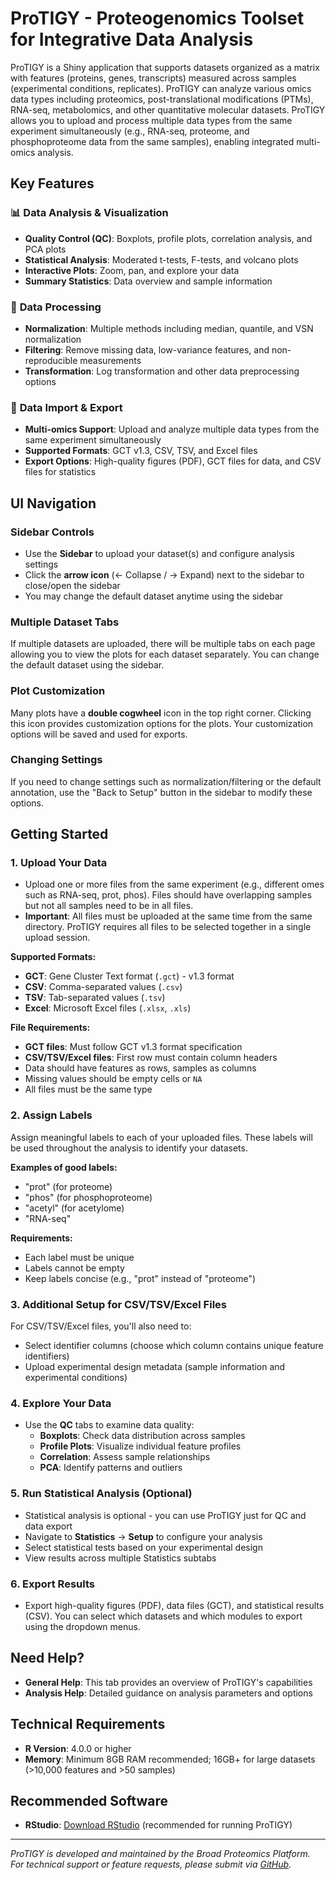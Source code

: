 # ProTIGY - Proteogenomics Toolset for Integrative Data Analysis

ProTIGY is a Shiny application that supports datasets organized as a matrix with features (proteins, genes, transcripts) measured across samples (experimental conditions, replicates). ProTIGY can analyze various omics data types including proteomics, post-translational modifications (PTMs), RNA-seq, metabolomics, and other quantitative molecular datasets. ProTIGY allows you to upload and process multiple data types from the same experiment simultaneously (e.g., RNA-seq, proteome, and phosphoproteome data from the same samples), enabling integrated multi-omics analysis.

## Key Features

### 📊 **Data Analysis & Visualization**
- **Quality Control (QC)**: Boxplots, profile plots, correlation analysis, and PCA plots
- **Statistical Analysis**: Moderated t-tests, F-tests, and volcano plots
- **Interactive Plots**: Zoom, pan, and explore your data
- **Summary Statistics**: Data overview and sample information

### 🔧 **Data Processing**
- **Normalization**: Multiple methods including median, quantile, and VSN normalization
- **Filtering**: Remove missing data, low-variance features, and non-reproducible measurements
- **Transformation**: Log transformation and other data preprocessing options

### 📁 **Data Import & Export**
- **Multi-omics Support**: Upload and analyze multiple data types from the same experiment simultaneously
- **Supported Formats**: GCT v1.3, CSV, TSV, and Excel files
- **Export Options**: High-quality figures (PDF), GCT files for data, and CSV files for statistics

## UI Navigation

### Sidebar Controls
- Use the **Sidebar** to upload your dataset(s) and configure analysis settings
- Click the **arrow icon** (← Collapse / → Expand) next to the sidebar to close/open the sidebar
- You may change the default dataset anytime using the sidebar

### Multiple Dataset Tabs
If multiple datasets are uploaded, there will be multiple tabs on each page allowing you to view the plots for each dataset separately. You can change the default dataset using the sidebar.

### Plot Customization
Many plots have a **double cogwheel** icon in the top right corner. Clicking this icon provides customization options for the plots. Your customization options will be saved and used for exports.

### Changing Settings
If you need to change settings such as normalization/filtering or the default annotation, use the "Back to Setup" button in the sidebar to modify these options.

## Getting Started

### 1. **Upload Your Data**
- Upload one or more files from the same experiment (e.g., different omes such as RNA-seq, prot, phos). Files should have overlapping samples but not all samples need to be in all files.
- **Important**: All files must be uploaded at the same time from the same directory. ProTIGY requires all files to be selected together in a single upload session.

**Supported Formats:**
- **GCT**: Gene Cluster Text format (`.gct`) - v1.3 format
- **CSV**: Comma-separated values (`.csv`)
- **TSV**: Tab-separated values (`.tsv`) 
- **Excel**: Microsoft Excel files (`.xlsx`, `.xls`)

**File Requirements:**
- **GCT files**: Must follow GCT v1.3 format specification
- **CSV/TSV/Excel files**: First row must contain column headers
- Data should have features as rows, samples as columns
- Missing values should be empty cells or `NA`
- All files must be the same type

### 2. **Assign Labels**
Assign meaningful labels to each of your uploaded files. These labels will be used throughout the analysis to identify your datasets.

**Examples of good labels:**
- "prot" (for proteome)
- "phos" (for phosphoproteome) 
- "acetyl" (for acetylome)
- "RNA-seq"

**Requirements:**
- Each label must be unique
- Labels cannot be empty
- Keep labels concise (e.g., "prot" instead of "proteome")

### 3. **Additional Setup for CSV/TSV/Excel Files**
For CSV/TSV/Excel files, you'll also need to:
- Select identifier columns (choose which column contains unique feature identifiers)
- Upload experimental design metadata (sample information and experimental conditions)

### 4. **Explore Your Data**
- Use the **QC** tabs to examine data quality:
  - **Boxplots**: Check data distribution across samples
  - **Profile Plots**: Visualize individual feature profiles
  - **Correlation**: Assess sample relationships
  - **PCA**: Identify patterns and outliers

### 5. **Run Statistical Analysis** (Optional)
- Statistical analysis is optional - you can use ProTIGY just for QC and data export
- Navigate to **Statistics** → **Setup** to configure your analysis
- Select statistical tests based on your experimental design
- View results across multiple Statistics subtabs

### 6. **Export Results**
- Export high-quality figures (PDF), data files (GCT), and statistical results (CSV). You can select which datasets and which modules to export using the dropdown menus.

## Need Help?

- **General Help**: This tab provides an overview of ProTIGY's capabilities
- **Analysis Help**: Detailed guidance on analysis parameters and options

## Technical Requirements

- **R Version**: 4.0.0 or higher
- **Memory**: Minimum 8GB RAM recommended; 16GB+ for large datasets (>10,000 features and >50 samples)

## Recommended Software

- **RStudio**: [Download RStudio](https://www.rstudio.com/products/rstudio/download/) (recommended for running ProTIGY)

---

*ProTIGY is developed and maintained by the Broad Proteomics Platform. For technical support or feature requests, please submit via [GitHub](https://github.com/broadinstitute/protigy-v2).*
